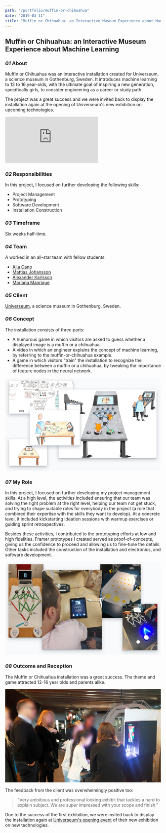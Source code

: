 ```yaml
---
path: "/portfolio/muffin-or-chihuahua"
date: "2019-03-11"
title: "Muffin or Chihuahua: an Interactive Museum Experience about Machine Learning"
---
```


## Muffin or Chihuahua: an Interactive Museum Experience about Machine Learning

### *01* About

Muffin or Chihuahua was an interactive installation created for Universeum, a science museum in Gothenburg, Sweden. It introduces machine learning to 12 to 16 year-olds, with the ultimate goal of inspiring a new generation, specifically girls, to consider engineering as a career or study path.

The project was a great success and we were invited back to display the installation again at the opening of Universeum's new exhibition on upcoming technologies.

<iframe src="https://player.vimeo.com/video/323536599?autoplay=0&loop=1&color=ABEAF7&title=0&byline=0&portrait=0" frameBorder="0"></iframe>

<column-wrapper>
<half-column>

### *02* Responsibilities

In this project, I focused on further developing the following skills:

- Project Management
- Prototyping
- Software Development
- Installation Construction

### *03* Timeframe

Six weeks half-time.

</half-column>
<half-column>

### *04* Team

A worked in an all-star team with fellow students:

- <a href="https://www.ajlacano.com" target="_blank">Ajla Cano</a>
- <a href="https://www.linkedin.com/in/mattias-johansson-19b770108/" target="_blank">Mattias Johansson</a>
- <a href="https://www.linkedin.com/in/alexander-karlsson-648462173/" target="_blank">Alexander Karlsson</a>
- <a href="https://marianamanrique.com" target="_blank">Mariana Manrique</a>

### *05* Client

<a href="https://www.universeum.se/en/" target="_blank">Universeum</a>, a science museum in Gothenburg, Sweden.

</half-column>
</column-wrapper>

### *06* Concept

The installation consists of three parts:

- A humorous game in which visitors are asked to guess whether a displayed image is a muffin or a chihuahua.
- A video in which an engineer explains the concept of machine learning, by referring to the muffin-or-chihuahua example.
- A game in which visitors "train" the installation to recognize the difference between a muffin or a chihuahua, by tweaking the importance of feature nodes in the neural network.

![Collage of sketches](./img/muffin-or-chihuahua/muffin-or-chihuahua-3.jpg)

### *07* My Role

In this project, I focused on further developing my project management skills. At a high level, the activities included ensuring that our team was solving the right problem at the right level, helping our team not get stuck, and trying to shape suitable roles for everybody in the project (a role that combined their expertise with the skills they want to develop). At a concrete level, it included kickstarting ideation sessions with warmup exercises or guiding sprint retrospectives.

Besides these activities, I contributed to the prototyping efforts at low and high fidelities. Framer prototypes I created served as  proof-of-concepts, giving us the confidence to proceed and allowing us to fine-tune the details. Other tasks included the construction of the installation and electronics, and software development.

![Collage of prototypes](./img/muffin-or-chihuahua/muffin-or-chihuahua-4.jpg)

### *08* Outcome and Reception

The Muffin or Chihuahua installation was a great success. The theme and game attracted 12-16 year olds and parents alike.

![Children and Parents Interacting With the Installation](./img/muffin-or-chihuahua/muffin-or-chihuahua-2.jpg)

The feedback from the client was overwhelmingly positive too:

<blockquote>
"Very ambitious and professional looking exhibit that tackles a hard to explain subject. We are super impressed with your scope and finish."
</blockquote>

Due to the success of the first exhibition, we were invited back to display the installation again at <a href="https://www.universeum.se/inbjudan-the-hub/">Universeum's opening event</a> of their new exhibition on new technologies.